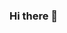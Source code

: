 ### Hi there 👋

<!--
<a href="https://github.com/ciciswann/github-readme-stats">
  <img align="center" src="https://github-readme-stats.vercel.app/api?username=jeongwoongc&show_icons=true&theme=tokyonight" />
</a><a href="https://github.com/cccswann/github-readme-stats">
  <img align="center" src="https://github-readme-stats.vercel.app/api/top-langs/?username=jeongwoongc&layout=compact&theme=tokyonight&hide=scss" />
</a>

**jeongwoongc/jeongwoongc** is a ✨ _special_ ✨ repository because its `README.md` (this file) appears on your GitHub profile.

Here are some ideas to get you started:

- 🔭 I’m currently working on ...
- 🌱 I’m currently learning ...
- 👯 I’m looking to collaborate on ...
- 🤔 I’m looking for help with ...
- 💬 Ask me about ...
- 📫 How to reach me: ...
- 😄 Pronouns: ...
- ⚡ Fun fact: ...
-->

